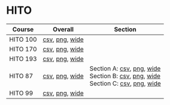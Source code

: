 # HITO

| Course | Overall | Section |
| ------ | ------- | ------- |
| HITO 100 | [csv](https://github.com/UCSD-Historical-Enrollment-Data/2024Spring/blob/main/overall/HITO%20100.csv), [png](https://raw.githubusercontent.com/UCSD-Historical-Enrollment-Data/2024Spring/main/plot_overall/HITO%20100.png), [wide](https://raw.githubusercontent.com/UCSD-Historical-Enrollment-Data/2024Spring/main/plot_overall_wide/HITO%20100.png) |  |
| HITO 170 | [csv](https://github.com/UCSD-Historical-Enrollment-Data/2024Spring/blob/main/overall/HITO%20170.csv), [png](https://raw.githubusercontent.com/UCSD-Historical-Enrollment-Data/2024Spring/main/plot_overall/HITO%20170.png), [wide](https://raw.githubusercontent.com/UCSD-Historical-Enrollment-Data/2024Spring/main/plot_overall_wide/HITO%20170.png) |  |
| HITO 193 | [csv](https://github.com/UCSD-Historical-Enrollment-Data/2024Spring/blob/main/overall/HITO%20193.csv), [png](https://raw.githubusercontent.com/UCSD-Historical-Enrollment-Data/2024Spring/main/plot_overall/HITO%20193.png), [wide](https://raw.githubusercontent.com/UCSD-Historical-Enrollment-Data/2024Spring/main/plot_overall_wide/HITO%20193.png) |  |
| HITO 87 | [csv](https://github.com/UCSD-Historical-Enrollment-Data/2024Spring/blob/main/overall/HITO%2087.csv), [png](https://raw.githubusercontent.com/UCSD-Historical-Enrollment-Data/2024Spring/main/plot_overall/HITO%2087.png), [wide](https://raw.githubusercontent.com/UCSD-Historical-Enrollment-Data/2024Spring/main/plot_overall_wide/HITO%2087.png) | Section A: [csv](https://github.com/UCSD-Historical-Enrollment-Data/2024Spring/blob/main/section/HITO%2087_A.csv), [png](https://raw.githubusercontent.com/UCSD-Historical-Enrollment-Data/2024Spring/main/plot_section/HITO%2087_A.png), [wide](https://raw.githubusercontent.com/UCSD-Historical-Enrollment-Data/2024Spring/main/plot_section_wide/HITO%2087_A.png)<br>Section B: [csv](https://github.com/UCSD-Historical-Enrollment-Data/2024Spring/blob/main/section/HITO%2087_B.csv), [png](https://raw.githubusercontent.com/UCSD-Historical-Enrollment-Data/2024Spring/main/plot_section/HITO%2087_B.png), [wide](https://raw.githubusercontent.com/UCSD-Historical-Enrollment-Data/2024Spring/main/plot_section_wide/HITO%2087_B.png)<br>Section C: [csv](https://github.com/UCSD-Historical-Enrollment-Data/2024Spring/blob/main/section/HITO%2087_C.csv), [png](https://raw.githubusercontent.com/UCSD-Historical-Enrollment-Data/2024Spring/main/plot_section/HITO%2087_C.png), [wide](https://raw.githubusercontent.com/UCSD-Historical-Enrollment-Data/2024Spring/main/plot_section_wide/HITO%2087_C.png) |
| HITO 99 | [csv](https://github.com/UCSD-Historical-Enrollment-Data/2024Spring/blob/main/overall/HITO%2099.csv), [png](https://raw.githubusercontent.com/UCSD-Historical-Enrollment-Data/2024Spring/main/plot_overall/HITO%2099.png), [wide](https://raw.githubusercontent.com/UCSD-Historical-Enrollment-Data/2024Spring/main/plot_overall_wide/HITO%2099.png) |  |
